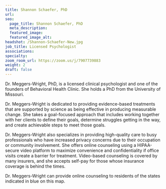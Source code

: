```yaml
---
title: Shannon Schaefer, PhD
url: 
seo:
  page_title: Shannon Schaefer, PhD
  meta_description: 
  featured_image: 
  featured_image_alt: 
headshot: /Shannon-Schaefer-New.jpg
job_title: Licensed Psychologist
associations:
specialty:
zoom_room_url: https://zoom.us/j/7907739883
weight: 2
draft: false
---
```


Dr. Meggers-Wright, PhD, is a licensed clinical psychologist and one of the founders of Behavioral Health Clinic. She holds a PhD from the University of Missouri.

Dr. Meggers-Wright is dedicated to providing evidence-based treatments that are supported by science as being effective in producing measurable change. She takes a goal-focused approach that includes working together with her clients to define their goals, determine struggles getting in the way, and create achievable steps to meet those goals.

Dr. Meggers-Wright also specializes in providing high-quality care to busy professionals who have increased privacy concerns due to their occupation or community involvement. She offers online counseling using a HIPAA-secure video platform to maximize convenience and confidentiality if office visits create a barrier for treatment. Video-based counseling is covered by many insurers, and she accepts self-pay for those whose insurance coverage is behind the times.

Dr. Meggers-Wright can provide online counseling to residents of the states indicated in blue on this map.
